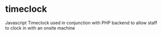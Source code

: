 # timeclock
Javascript Timeclock used in conjunction with PHP backend to allow staff to clock in with an onsite machine

